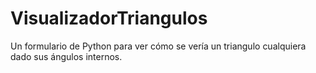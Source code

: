 # VisualizadorTriangulos
Un formulario de Python para ver cómo se vería un triangulo cualquiera dado sus ángulos internos.
